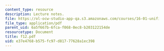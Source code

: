 ```yaml
---
content_type: resource
description: Lecture notes.
file: https://ol-ocw-studio-app-qa.s3.amazonaws.com/courses/16-01-unified-engineering-i-ii-iii-iv-fall-2005-spring-2006/e37e4768b575fc97d81777628a1ec398_f12.pdf
file_type: application/pdf
parent_uid: 6a5f667b-6fca-f068-0ec8-b203122154de
resourcetype: Document
title: f12.pdf
uid: e37e4768-b575-fc97-d817-77628a1ec398
---
```

